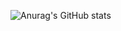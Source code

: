 ![Anurag's GitHub stats](https://github-readme-stats.vercel.app/api?username=cjdotcom&show_icons=true&theme=radical)
